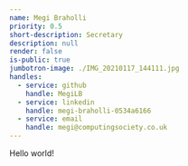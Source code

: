 ```yaml
---
name: Megi Braholli
priority: 0.5
short-description: Secretary
description: null
render: false
is-public: true
jumbotron-image: ./IMG_20210117_144111.jpg
handles:
  - service: github
    handle: MegiLB
  - service: linkedin
    handle: megi-braholli-0534a6166
  - service: email
    handle: megi@computingsociety.co.uk
---
```


Hello world!
